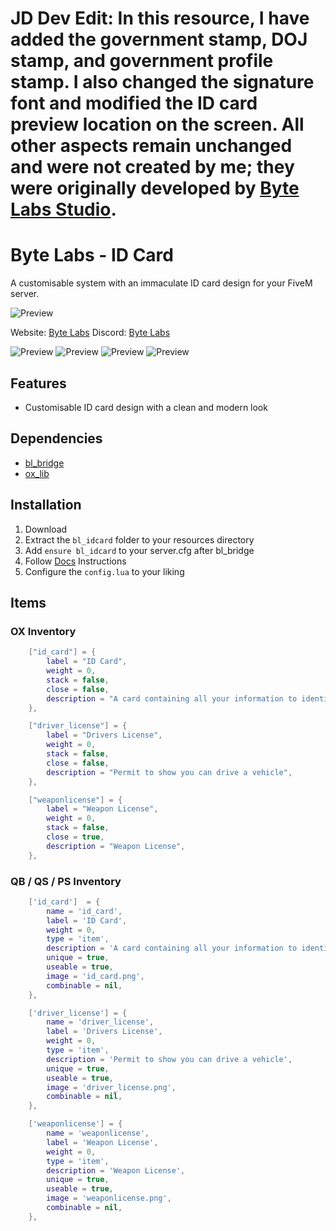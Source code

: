 # **JD Dev Edit**: In this resource, I have added the government stamp, DOJ stamp, and government profile stamp. I also changed the signature font and modified the ID card preview location on the screen. All other aspects remain unchanged and were not created by me; they were originally developed by [Byte Labs Studio](https://github.com/Byte-Labs-Studio).


# Byte Labs - ID Card
A customisable system with an immaculate ID card design for your FiveM server.

![Preview](https://r2.fivemanage.com/HxYEAvB9tNU6kTdcf3zis/image_2024-08-22_142341553.png)

Website: [Byte Labs](https://byte-labs.net)
Discord: [Byte Labs](https://discord.gg/fqsqSjZfxE)

![Preview](https://imgur.com/F1ZFwiG.png)
![Preview](https://imgur.com/qMzVLK4.png)
![Preview](https://imgur.com/maPFyoC.png)
![Preview](https://imgur.com/c3Ir9Ds.png)

## Features
- Customisable ID card design with a clean and modern look

## Dependencies
- [bl_bridge](https://github.com/Byte-Labs-Project/bl_bridge)
- [ox_lib](https://github.com/overextended/ox_lib)

## Installation
1. Download
2. Extract the `bl_idcard` folder to your resources directory
3. Add `ensure bl_idcard` to your server.cfg after bl_bridge
4. Follow [Docs](https://docs.byte-labs.net/bl_idcard) Instructions
4. Configure the `config.lua` to your liking


## Items
### OX Inventory
```lua
	["id_card"] = {
		label = "ID Card",
		weight = 0,
		stack = false,
		close = false,
		description = "A card containing all your information to identify yourself",
	},

    ["driver_license"] = {
		label = "Drivers License",
		weight = 0,
		stack = false,
		close = false,
		description = "Permit to show you can drive a vehicle",
	},

	["weaponlicense"] = {
		label = "Weapon License",
		weight = 0,
		stack = false,
		close = true,
		description = "Weapon License",
	},
```

### QB / QS / PS Inventory
```lua
    ['id_card']  = {
        name = 'id_card',
        label = 'ID Card',
        weight = 0,
        type = 'item',
        description = 'A card containing all your information to identify yourself',
        unique = true,
        useable = true,
        image = 'id_card.png',
        combinable = nil,
    },

    ['driver_license'] = {
        name = 'driver_license',
        label = 'Drivers License',
        weight = 0,
        type = 'item',
        description = 'Permit to show you can drive a vehicle',
        unique = true,
        useable = true,
        image = 'driver_license.png',
        combinable = nil,
    },

    ['weaponlicense'] = {
        name = 'weaponlicense',
        label = 'Weapon License',
        weight = 0,
        type = 'item',
        description = 'Weapon License',
        unique = true,
        useable = true,
        image = 'weaponlicense.png',
        combinable = nil,
    },
```
